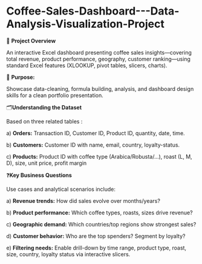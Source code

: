 # Coffee-Sales-Dashboard---Data-Analysis-Visualization-Project

🧭 **Project Overview**
   
An interactive Excel dashboard presenting coffee sales insights—covering total revenue, product performance, geography, customer ranking—using standard Excel features (XLOOKUP, pivot tables, slicers, charts).

🎯 **Purpose:** 

Showcase data-cleaning, formula building, analysis, and dashboard design skills for a clean portfolio presentation.

🗂️**Understanding the Dataset**

Based on three related tables :

a) **Orders:** Transaction ID, Customer ID, Product ID, quantity, date, time.

b) **Customers:** Customer ID with name, email, country, loyalty-status.

c) **Products:** Product ID with coffee type (Arabica/Robusta/…), roast (L, M, D), size, unit price, profit margin

❓**Key Business Questions**

Use cases and analytical scenarios include:

a) **Revenue trends:** How did sales evolve over months/years?

b) **Product performance:** Which coffee types, roasts, sizes drive revenue?

c) **Geographic demand:** Which countries/top regions show strongest sales?

d) **Customer behavior:** Who are the top spenders? Segment by loyalty?

e) **Filtering needs:** Enable drill-down by time range, product type, roast, size, country, loyalty status via interactive slicers.


